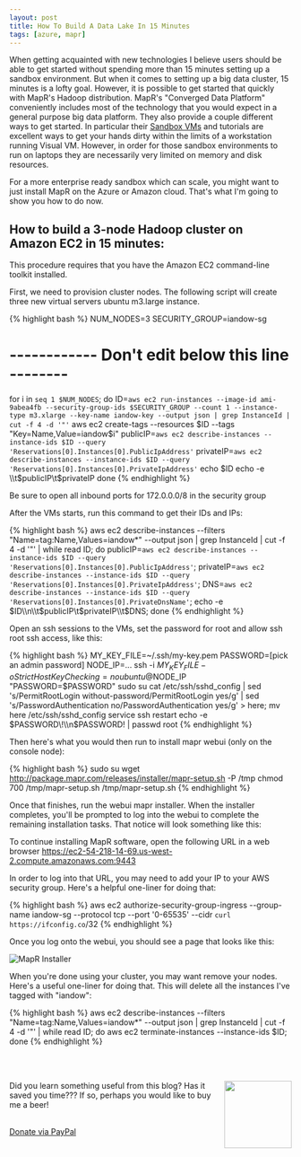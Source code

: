 ```yaml
---
layout: post
title: How To Build A Data Lake In 15 Minutes
tags: [azure, mapr]
---
```


When getting acquainted with new technologies I believe users should be able to get started without spending more than 15 minutes setting up a sandbox environment. But when it comes to setting up a big data cluster, 15 minutes is a lofty goal. However, it is possible to get started that quickly with MapR's Hadoop distribution. MapR's "Converged Data Platform" conveniently includes most of the technology that you would expect in a general purpose big data platform. They also provide a couple different ways to get started. In particular their [Sandbox VMs](https://www.mapr.com/products/mapr-sandbox-hadoop) and tutorials are excellent ways to get your hands dirty within the limits of a workstation running Visual VM. However, in order for those sandbox environments to run on laptops they are necessarily very limited on memory and disk resources.

For a more enterprise ready sandbox which can scale, you might want to just install MapR on the Azure or Amazon cloud. That's what I'm going to show you how to do now. 

How to build a 3-node Hadoop cluster on Amazon EC2 in 15 minutes:
-----------------------------------------------------------------

This procedure requires that you have the Amazon EC2 command-line toolkit installed.

First, we need to provision cluster nodes. The following script will create three new virtual servers ubuntu m3.large instance.

{% highlight bash %}
NUM_NODES=3
SECURITY_GROUP=iandow-sg
# ------------ Don't edit below this line -------- #
for i in `seq 1 $NUM_NODES`; do 
ID=`aws ec2 run-instances --image-id ami-9abea4fb --security-group-ids $SECURITY_GROUP --count 1 --instance-type m3.xlarge --key-name iandow-key --output json | grep InstanceId | cut -f 4 -d '"'`
aws ec2 create-tags --resources $ID --tags "Key=Name,Value=iandow$i"
publicIP=`aws ec2 describe-instances --instance-ids $ID --query 'Reservations[0].Instances[0].PublicIpAddress'`
privateIP=`aws ec2 describe-instances --instance-ids $ID --query 'Reservations[0].Instances[0].PrivateIpAddress'`
echo $ID
echo -e \\t$publicIP\\t$privateIP
done
{% endhighlight %}

Be sure to open all inbound ports for 172.0.0.0/8 in the security group

After the VMs starts, run this command to get their IDs and IPs:

{% highlight bash %}
aws ec2 describe-instances --filters "Name=tag:Name,Values=iandow*" --output json | grep InstanceId | cut -f 4 -d '"' | while read ID; do publicIP=`aws ec2 describe-instances --instance-ids $ID --query 'Reservations[0].Instances[0].PublicIpAddress'`; privateIP=`aws ec2 describe-instances --instance-ids $ID --query 'Reservations[0].Instances[0].PrivateIpAddress'`; DNS=`aws ec2 describe-instances --instance-ids $ID --query 'Reservations[0].Instances[0].PrivateDnsName'`; echo -e $ID\\n\\t$publicIP\\t$privateIP\\t$DNS;  done 
{% endhighlight %}

Open an ssh sessions to the VMs, set the password for root and allow ssh root ssh access, like this:

{% highlight bash %}
MY_KEY_FILE=~/.ssh/my-key.pem
PASSWORD=[pick an admin password]
NODE_IP=...
ssh -i $MY_KEY_FILE -oStrictHostKeyChecking=no ubuntu@$NODE_IP "PASSWORD=$PASSWORD"
sudo su
cat /etc/ssh/sshd_config | sed 's/PermitRootLogin without-password/PermitRootLogin yes/g' | sed 's/PasswordAuthentication no/PasswordAuthentication yes/g' > here; mv here /etc/ssh/sshd_config
service ssh restart
echo -e $PASSWORD\!\\n$PASSWORD\! | passwd root
{% endhighlight %}

Then here's what you would then run to install mapr webui (only on the console node):

{% highlight bash %}
sudo su
wget http://package.mapr.com/releases/installer/mapr-setup.sh -P /tmp
chmod 700 /tmp/mapr-setup.sh
/tmp/mapr-setup.sh
{% endhighlight %}

Once that finishes, run the webui mapr installer. When the installer completes, you'll be prompted to log into the webui to complete the remaining installation tasks. That notice will look something like this:


To continue installing MapR software, open the following URL in a web browser
https://ec2-54-218-14-69.us-west-2.compute.amazonaws.com:9443


In order to log into that URL, you may need to add your IP to your AWS security group. Here's a helpful one-liner for doing that:

{% highlight bash %}
aws ec2 authorize-security-group-ingress --group-name iandow-sg --protocol tcp --port '0-65535' --cidr `curl https://ifconfig.co`/32
{% endhighlight %}

Once you log onto the webui, you should see a page that looks like this:

![MapR Installer](http://iandow.github.io/img/mapr%20installer.png)


When you're done using your cluster, you may want remove your nodes. Here's a useful one-liner for doing that. This will delete all the instances I've tagged with "iandow":
	
{% highlight bash %}
aws ec2 describe-instances --filters "Name=tag:Name,Values=iandow*" --output json | grep InstanceId | cut -f 4 -d '"' | while read ID; do aws ec2 terminate-instances --instance-ids $ID; done
{% endhighlight %}

<br><br>
<div class="main-explain-area padding-override jumbotron">
  <img src="http://iandow.github.io/img/paypal.png" width="120" style="margin-left: 15px" align="right">
  <p class="margin-override font-override">
    Did you learn something useful from this blog? Has it saved you time??? If so, perhaps you would like to buy me a beer!</p>
  <br>
  <div id="paypalbtn">
    <a class="btn btn-primary btn" href="https://www.paypal.me/iandownard/3.5">Donate via PayPal</a>
  </div>
</div>